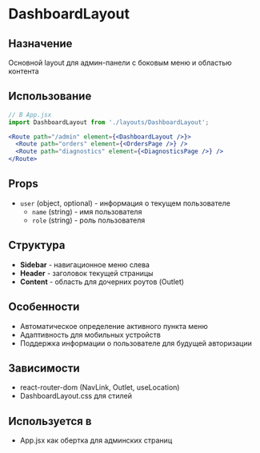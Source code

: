 # DashboardLayout

## Назначение
Основной layout для админ-панели с боковым меню и областью контента

## Использование
```jsx
// В App.jsx
import DashboardLayout from './layouts/DashboardLayout';

<Route path="/admin" element={<DashboardLayout />}>
  <Route path="orders" element={<OrdersPage />} />
  <Route path="diagnostics" element={<DiagnosticsPage />} />
</Route>
```

## Props
- `user` (object, optional) - информация о текущем пользователе
  - `name` (string) - имя пользователя
  - `role` (string) - роль пользователя

## Структура
- **Sidebar** - навигационное меню слева
- **Header** - заголовок текущей страницы
- **Content** - область для дочерних роутов (Outlet)

## Особенности
- Автоматическое определение активного пункта меню
- Адаптивность для мобильных устройств
- Поддержка информации о пользователе для будущей авторизации

## Зависимости
- react-router-dom (NavLink, Outlet, useLocation)
- DashboardLayout.css для стилей

## Используется в
- App.jsx как обертка для админских страниц